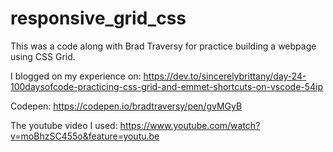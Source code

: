 # responsive_grid_css
This was a code along with Brad Traversy for practice building a webpage using CSS Grid.

I blogged on my experience on:
https://dev.to/sincerelybrittany/day-24-100daysofcode-practicing-css-grid-and-emmet-shortcuts-on-vscode-54ip


Codepen: https://codepen.io/bradtraversy/pen/gvMGyB

The youtube video I used: https://www.youtube.com/watch?v=moBhzSC455o&feature=youtu.be

